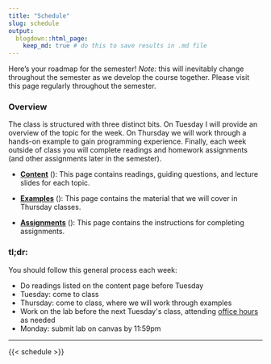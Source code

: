 ```yaml
---
title: "Schedule"
slug: schedule
output:
  blogdown::html_page:
    keep_md: true # do this to save results in .md file
---
```


Here’s your roadmap for the semester! *Note:* this will inevitably change throughout the semester as we develop the course together. Please visit this page regularly throughout the semester.

### Overview

The class is structured with three distinct bits. On Tuesday I will provide an overview of the topic for the week. On Thursday we will work through a hands-on example to gain programming experience. Finally, each week outside of class you will complete readings and homework assignments (and other assignments later in the semester).

- [**Content**](/content/) (<i class="fas fa-book-reader"></i>): This page contains readings, guiding questions, and lecture slides for each topic.

- [**Examples**](/example/) (<i class="fas fa-laptop-code"></i>): This page contains the material that we will cover in Thursday classes.

- [**Assignments**](/assignment/) (<i class="fas fa-pencil-ruler"></i>): This page contains the instructions for completing assignments.

<!-- :::note -->
### **tl;dr:**

You should follow this general process each week:

- Do readings listed on the content page before Tuesday
- Tuesday: come to class
- Thursday: come to class, where we will work through examples
- Work on the lab before the next Tuesday's class, attending [office hours](/syllabus/#meeting-times-and-locations) as needed
- Monday: submit lab on canvas by 11:59pm
<!-- ::: -->

---

{{< schedule >}}

